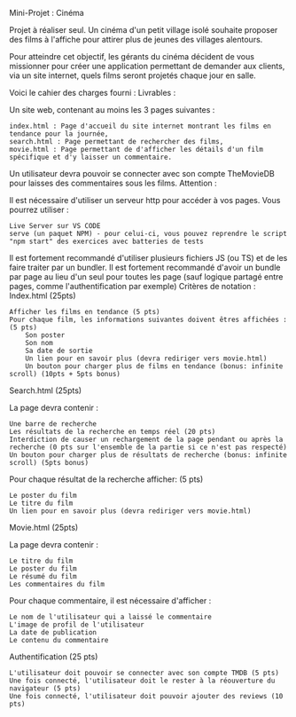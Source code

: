 Mini-Projet : Cinéma

Projet à réaliser seul.
Un cinéma d'un petit village isolé souhaite proposer des films à l'affiche pour attirer plus de jeunes des villages alentours. 

Pour atteindre cet objectif, les gérants du cinéma décident de vous missionner pour créer une application permettant de demander aux clients, via un site internet, quels films seront projetés chaque jour en salle.

Voici le cahier des charges fourni :
Livrables :

Un site web, contenant au moins les 3 pages suivantes :

    index.html : Page d'accueil du site internet montrant les films en tendance pour la journée,
    search.html : Page permettant de rechercher des films,
    movie.html : Page permettant de d'afficher les détails d'un film spécifique et d'y laisser un commentaire.

Un utilisateur devra pouvoir se connecter avec son compte TheMovieDB pour laisses des commentaires sous les films.
Attention :

Il est nécessaire d'utiliser un serveur http pour accéder à vos pages. Vous pourrez utiliser :

    Live Server sur VS CODE
    serve (un paquet NPM) - pour celui-ci, vous pouvez reprendre le script "npm start" des exercices avec batteries de tests

Il est fortement recommandé d'utiliser plusieurs fichiers JS (ou TS) et de les faire traiter par un bundler.
Il est fortement recommandé d'avoir un bundle par page au lieu d'un seul pour toutes les page (sauf logique partagé entre pages, comme l'authentification par exemple)
Critères de notation :
Index.html (25pts)

    Afficher les films en tendance (5 pts)
    Pour chaque film, les informations suivantes doivent êtres affichées : (5 pts)
        Son poster
        Son nom
        Sa date de sortie
        Un lien pour en savoir plus (devra rediriger vers movie.html)
        Un bouton pour charger plus de films en tendance (bonus: infinite scroll) (10pts + 5pts bonus)

Search.html (25pts)

La page devra contenir :

    Une barre de recherche
    Les résultats de la recherche en temps réel (20 pts)
    Interdiction de causer un rechargement de la page pendant ou après la recherche (0 pts sur l'ensemble de la partie si ce n'est pas respecté)
    Un bouton pour charger plus de résultats de recherche (bonus: infinite scroll) (5pts bonus)

Pour chaque résultat de la recherche afficher: (5 pts)

    Le poster du film
    Le titre du film
    Un lien pour en savoir plus (devra rediriger vers movie.html)

Movie.html (25pts)

La page devra contenir :

    Le titre du film
    Le poster du film
    Le résumé du film
    Les commentaires du film

Pour chaque commentaire, il est nécessaire d'afficher :

    Le nom de l'utilisateur qui a laissé le commentaire
    L'image de profil de l'utilisateur
    La date de publication
    Le contenu du commentaire

Authentification (25 pts)

    L'utilisateur doit pouvoir se connecter avec son compte TMDB (5 pts)
    Une fois connecté, l'utilisateur doit le rester à la réouverture du navigateur (5 pts)
    Une fois connecté, l'utilisateur doit pouvoir ajouter des reviews (10 pts)
